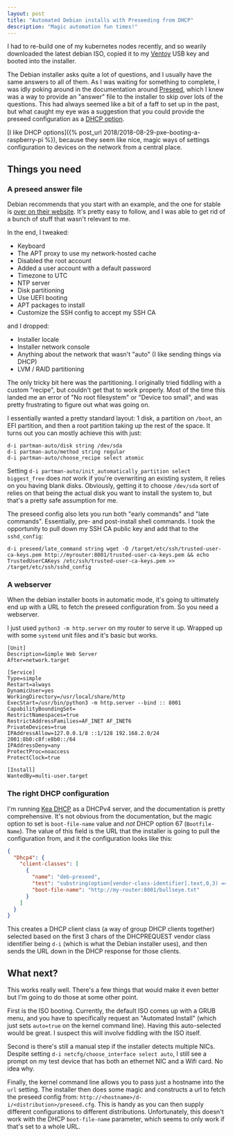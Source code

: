 ```yaml
---
layout: post
title: "Automated Debian installs with Preseeding from DHCP"
description: "Magic automation fun times!"
---
```


I had to re-build one of my kubernetes nodes recently, and so wearily downloaded the latest debian ISO, copied it to my [Ventoy](https://www.ventoy.net/en/index.html) USB key and booted into the installer.

The Debian installer asks quite a lot of questions, and I usually have the same answers to all of them. As I was waiting for something to complete, I was idly poking around in the documentation around [Preseed](https://wiki.debian.org/DebianInstaller/Preseed), which I knew was a way to provide an "answer" file to the installer to skip over lots of the questions. This had always seemed like a bit of a faff to set up in the past, but what caught my eye was a suggestion that you could provide the preseed configuration as a [DHCP option](https://wiki.debian.org/DebianInstaller/Preseed#Autoloading_the_preseeding_file_from_a_webserver_via_DHCP).

[I like DHCP options]({% post_url 2018/2018-08-29-pxe-booting-a-raspberry-pi %}), because they seem like nice, magic ways of settings configuration to devices on the network from a central place.

## Things you need

### A preseed answer file

Debian recommends that you start with an example, and the one for stable is [over on their website](https://www.debian.org/releases/stable/example-preseed.txt). It's pretty easy to follow, and I was able to get rid of a bunch of stuff that wasn't relevant to me.

In the end, I tweaked:

* Keyboard
* The APT proxy to use my network-hosted cache
* Disabled the root account
* Added a user account with a default password
* Timezone to UTC
* NTP server
* Disk partitioning
* Use UEFI booting
* APT packages to install
* Customize the SSH config to accept my SSH CA

and I dropped:

* Installer locale
* Installer network console
* Anything about the network that wasn't "auto" (I like sending things via DHCP)
* LVM / RAID partitioning

The only tricky bit here was the partitioning. I originally tried fiddling with a custom "recipe", but couldn't get that to work properly. Most of the time this landed me an error of "No root filesystem" or "Device too small", and was pretty frustrating to figure out what was going on.

I essentially wanted a pretty standard layout: 1 disk, a partition on `/boot`, an EFI partition, and then a root partition taking up the rest of the space. It turns out you can mostly achieve this with just:

```text
d-i partman-auto/disk string /dev/sda
d-i partman-auto/method string regular
d-i partman-auto/choose_recipe select atomic
```

Setting `d-i partman-auto/init_automatically_partition select biggest_free` does *not* work if you're overwriting an existing system, it relies on you having blank disks. Obviously, getting it to choose `/dev/sda` sort of relies on that being the actual disk you want to install the system to, but that's a pretty safe assumption for me.

The preseed config also lets you run both "early commands" and "late commands". Essentially, pre- and post-install shell commands. I took the opportunity to pull down my SSH CA public key and add that to the `sshd_config`:

```text
d-i preseed/late_command string wget -O /target/etc/ssh/trusted-user-ca-keys.pem http://myrouter:8001/trusted-user-ca-keys.pem && echo TrustedUserCAKeys /etc/ssh/trusted-user-ca-keys.pem >> /target/etc/ssh/sshd_config
```

### A webserver

When the debian installer boots in automatic mode, it's going to ultimately end up with a URL to fetch the preseed configuration from. So you need a webserver.

I just used `python3 -m http.server` on my router to serve it up. Wrapped up with some `systemd` unit files and it's basic but works.

```systemd
[Unit]
Description=Simple Web Server
After=network.target

[Service]
Type=simple
Restart=always
DynamicUser=yes
WorkingDirectory=/usr/local/share/http
ExecStart=/usr/bin/python3 -m http.server --bind :: 8001
CapabilityBoundingSet=
RestrictNamespaces=true
RestrictAddressFamilies=AF_INET AF_INET6
PrivateDevices=true
IPAddressAllow=127.0.0.1/8 ::1/128 192.168.2.0/24 2001:8b0:c8f:e8b0::/64
IPAddressDeny=any
ProtectProc=noaccess
ProtectClock=true

[Install]
WantedBy=multi-user.target
```

### The right DHCP configuration

I'm running [Kea DHCP](https://www.isc.org/kea/) as a DHCPv4 server, and the documentation is pretty comprehensive. It's not obvious from the documentation, but the magic option to set is `boot-file-name` value and *not* DHCP option 67 (`Bootfile-Name`). The value of this field is the URL that the installer is going to pull the configuration from, and it the configuration looks like this:

```json
{
  "Dhcp4": {
    "client-classes": [
      {
        "name": "deb-preseed",
        "test": "substring(option[vendor-class-identifier].text,0,3) == 'd-i'",
        "boot-file-name": "http://my-router:8001/bullseye.txt"
      }
    ]
  }
}
```

This creates a DHCP client class (a way of group DHCP clients together) selected based on the first 3 chars of the DHCPREQUEST vendor class identifier being `d-i` (which is what the Debian installer uses), and then sends the URL down in the DHCP response for those clients.

## What next?

This works really well. There's a few things that would make it even better but I'm going to do those at some other point.

First is the ISO booting. Currently, the default ISO comes up with a GRUB menu, and you have to specifically request an "Automated Install" (which just sets `auto=true` on the kernel command line). Having this auto-selected would be great. I suspect this will involve fiddling with the ISO itself.

Second is there's still a manual step if the installer detects multiple NICs. Despite setting `d-i netcfg/choose_interface select auto`, I still see a prompt on my test device that has both an ethernet NIC and a Wifi card. No idea why.

Finally, the kernel command line allows you to pass just a hostname into the `url` setting. The installer then does some magic and constructs a url to fetch the preseed config from: `http://<hostname>/d-i/<distribution>/preseed.cfg`. This is handy as you can then supply different configurations to different distributions. Unfortunately, this doesn't work with the DHCP `boot-file-name` parameter, which seems to only work if that's set to a whole URL.
